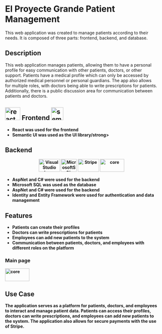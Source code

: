 <h1>El Proyecte Grande Patient Management</h1>
<p>This web application was created to manage patients according to their needs. It is composed of three parts: frontend, backend, and database.</p>

<h2>Description</h2>
<p>This web application manages patients, allowing them to have a personal profile for easy communication with other patients, doctors, or other support. Patients have a medical profile which can only be accessed by authorized medical personnel or personal guardians. The app also allows for multiple roles, with doctors being able to write prescriptions for patients. Additionally, there is a public discussion area for communication between patients and doctors.</p>
<h2>
      <img src="https://upload.wikimedia.org/wikipedia/commons/a/a7/React-icon.svg" alt="react" height="42" width="50">
Frontend
  <img src="https://react.semantic-ui.com/logo.png" alt="semantic-ui" height="42" width="40">
</h2>
<ul>
  <li>
   <strong>React was used for the frontend</strong>
  </li>
  <li>
   <strong>Semantic UI was used as the UI library/strong>
  </li>
</ul> 
<h2>
  Backend
</h2>
  <p align="center">
<img src="https://www.allotraining.com/wp-content/uploads/2021/08/c-.net_.png" alt="Visual Studio Logo" height="42" width="70">
   <img src="https://upload.wikimedia.org/wikipedia/de/8/8c/Microsoft_SQL_Server_Logo.svg" alt="MicrosoftSQL" height="42" width="52">
   <img src="http://t3.gstatic.com/images?q=tbn:ANd9GcSJHbnfk81kA_5mIj81yhRy3R2LRx3S11OyMjC68QeONsOp5DXx" alt="Stripe" height="42" width="70">
       <img src="https://i0.wp.com/www.ebenmonney.com/wp-content/uploads/2018/03/identityserver4-engityframework.png?w=810&ssl=1" alt="core" height="42" width="80">
</p>
<ul>
  <li>
   <strong>AspNet and C# were used for the backend</strong>
  </li>
  <li>
   <strong>Microsoft SQL was used as the database</strong>
  </li>
  <li>
   <strong>AspNet and C# were used for the backend</strong>
  </li>
  <li>
   <strong>Identity and Entity Framework were used for authentication and data management</strong>
  </li>
</ul>
<h2>Features</h2>
<ul>
  <li>Patients can create their profiles</li>
  <li>Doctors can write prescriptions for patients</li>
  <li>Employees can add new patients to the system</li>
  <li>Communication between patients, doctors, and employees with different roles on the platform</li>
</ul>
<h3>Main page</h3>
 <img src="https://user-images.githubusercontent.com/92048815/217948015-fd813674-e9e2-4e31-8f07-fd470e9bf4e3.png" alt="core" height="42" width="80">
<h2>Use Case</h2>
<p>The application serves as a platform for patients, doctors, and employees to interact and manage patient data. Patients can access their profiles, doctors can write prescriptions, and employees can add new patients to the system. The application also allows for secure payments with the use of Stripe.</p>
